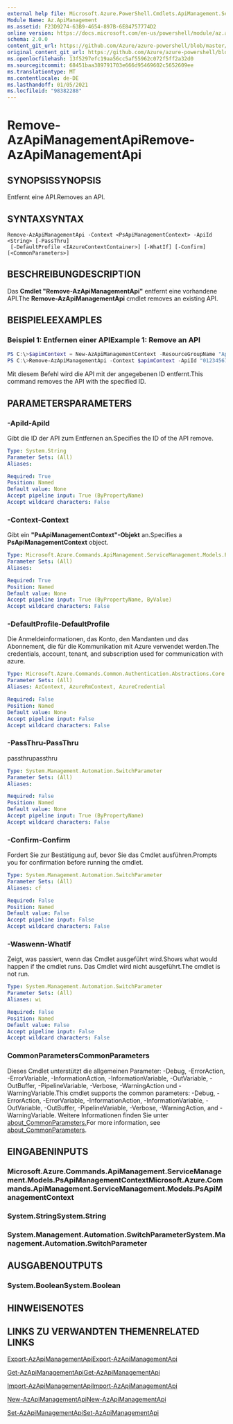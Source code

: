 ```yaml
---
external help file: Microsoft.Azure.PowerShell.Cmdlets.ApiManagement.ServiceManagement.dll-Help.xml
Module Name: Az.ApiManagement
ms.assetid: F23D9274-63B9-4654-897B-6E84757774D2
online version: https://docs.microsoft.com/en-us/powershell/module/az.apimanagement/remove-azapimanagementapi
schema: 2.0.0
content_git_url: https://github.com/Azure/azure-powershell/blob/master/src/ApiManagement/ApiManagement/help/Remove-AzApiManagementApi.md
original_content_git_url: https://github.com/Azure/azure-powershell/blob/master/src/ApiManagement/ApiManagement/help/Remove-AzApiManagementApi.md
ms.openlocfilehash: 13f5297efc19aa56cc5af55962c072f5ff2a32d0
ms.sourcegitcommit: 68451baa389791703e666d95469602c5652609ee
ms.translationtype: MT
ms.contentlocale: de-DE
ms.lasthandoff: 01/05/2021
ms.locfileid: "98382288"
---
```

# <span data-ttu-id="620d2-101">Remove-AzApiManagementApi</span><span class="sxs-lookup"><span data-stu-id="620d2-101">Remove-AzApiManagementApi</span></span>

## <span data-ttu-id="620d2-102">SYNOPSIS</span><span class="sxs-lookup"><span data-stu-id="620d2-102">SYNOPSIS</span></span>
<span data-ttu-id="620d2-103">Entfernt eine API.</span><span class="sxs-lookup"><span data-stu-id="620d2-103">Removes an API.</span></span>

## <span data-ttu-id="620d2-104">SYNTAX</span><span class="sxs-lookup"><span data-stu-id="620d2-104">SYNTAX</span></span>

```
Remove-AzApiManagementApi -Context <PsApiManagementContext> -ApiId <String> [-PassThru]
 [-DefaultProfile <IAzureContextContainer>] [-WhatIf] [-Confirm] [<CommonParameters>]
```

## <span data-ttu-id="620d2-105">BESCHREIBUNG</span><span class="sxs-lookup"><span data-stu-id="620d2-105">DESCRIPTION</span></span>
<span data-ttu-id="620d2-106">Das **Cmdlet "Remove-AzApiManagementApi"** entfernt eine vorhandene API.</span><span class="sxs-lookup"><span data-stu-id="620d2-106">The **Remove-AzApiManagementApi** cmdlet removes an existing API.</span></span>

## <span data-ttu-id="620d2-107">BEISPIELE</span><span class="sxs-lookup"><span data-stu-id="620d2-107">EXAMPLES</span></span>

### <span data-ttu-id="620d2-108">Beispiel 1: Entfernen einer API</span><span class="sxs-lookup"><span data-stu-id="620d2-108">Example 1: Remove an API</span></span>
```powershell
PS C:\>$apimContext = New-AzApiManagementContext -ResourceGroupName "Api-Default-WestUS" -ServiceName "contoso"
PS C:\>Remove-AzApiManagementApi -Context $apimContext -ApiId "0123456789"
```

<span data-ttu-id="620d2-109">Mit diesem Befehl wird die API mit der angegebenen ID entfernt.</span><span class="sxs-lookup"><span data-stu-id="620d2-109">This command removes the API with the specified ID.</span></span>

## <span data-ttu-id="620d2-110">PARAMETERS</span><span class="sxs-lookup"><span data-stu-id="620d2-110">PARAMETERS</span></span>

### <span data-ttu-id="620d2-111">-ApiId</span><span class="sxs-lookup"><span data-stu-id="620d2-111">-ApiId</span></span>
<span data-ttu-id="620d2-112">Gibt die ID der API zum Entfernen an.</span><span class="sxs-lookup"><span data-stu-id="620d2-112">Specifies the ID of the API remove.</span></span>

```yaml
Type: System.String
Parameter Sets: (All)
Aliases:

Required: True
Position: Named
Default value: None
Accept pipeline input: True (ByPropertyName)
Accept wildcard characters: False
```

### <span data-ttu-id="620d2-113">-Context</span><span class="sxs-lookup"><span data-stu-id="620d2-113">-Context</span></span>
<span data-ttu-id="620d2-114">Gibt ein **"PsApiManagementContext"-Objekt** an.</span><span class="sxs-lookup"><span data-stu-id="620d2-114">Specifies a **PsApiManagementContext** object.</span></span>

```yaml
Type: Microsoft.Azure.Commands.ApiManagement.ServiceManagement.Models.PsApiManagementContext
Parameter Sets: (All)
Aliases:

Required: True
Position: Named
Default value: None
Accept pipeline input: True (ByPropertyName, ByValue)
Accept wildcard characters: False
```

### <span data-ttu-id="620d2-115">-DefaultProfile</span><span class="sxs-lookup"><span data-stu-id="620d2-115">-DefaultProfile</span></span>
<span data-ttu-id="620d2-116">Die Anmeldeinformationen, das Konto, den Mandanten und das Abonnement, die für die Kommunikation mit Azure verwendet werden.</span><span class="sxs-lookup"><span data-stu-id="620d2-116">The credentials, account, tenant, and subscription used for communication with azure.</span></span>

```yaml
Type: Microsoft.Azure.Commands.Common.Authentication.Abstractions.Core.IAzureContextContainer
Parameter Sets: (All)
Aliases: AzContext, AzureRmContext, AzureCredential

Required: False
Position: Named
Default value: None
Accept pipeline input: False
Accept wildcard characters: False
```

### <span data-ttu-id="620d2-117">-PassThru</span><span class="sxs-lookup"><span data-stu-id="620d2-117">-PassThru</span></span>
<span data-ttu-id="620d2-118">passthru</span><span class="sxs-lookup"><span data-stu-id="620d2-118">passthru</span></span>

```yaml
Type: System.Management.Automation.SwitchParameter
Parameter Sets: (All)
Aliases:

Required: False
Position: Named
Default value: None
Accept pipeline input: True (ByPropertyName)
Accept wildcard characters: False
```

### <span data-ttu-id="620d2-119">-Confirm</span><span class="sxs-lookup"><span data-stu-id="620d2-119">-Confirm</span></span>
<span data-ttu-id="620d2-120">Fordert Sie zur Bestätigung auf, bevor Sie das Cmdlet ausführen.</span><span class="sxs-lookup"><span data-stu-id="620d2-120">Prompts you for confirmation before running the cmdlet.</span></span>

```yaml
Type: System.Management.Automation.SwitchParameter
Parameter Sets: (All)
Aliases: cf

Required: False
Position: Named
Default value: False
Accept pipeline input: False
Accept wildcard characters: False
```

### <span data-ttu-id="620d2-121">-Waswenn</span><span class="sxs-lookup"><span data-stu-id="620d2-121">-WhatIf</span></span>
<span data-ttu-id="620d2-122">Zeigt, was passiert, wenn das Cmdlet ausgeführt wird.</span><span class="sxs-lookup"><span data-stu-id="620d2-122">Shows what would happen if the cmdlet runs.</span></span>
<span data-ttu-id="620d2-123">Das Cmdlet wird nicht ausgeführt.</span><span class="sxs-lookup"><span data-stu-id="620d2-123">The cmdlet is not run.</span></span>

```yaml
Type: System.Management.Automation.SwitchParameter
Parameter Sets: (All)
Aliases: wi

Required: False
Position: Named
Default value: False
Accept pipeline input: False
Accept wildcard characters: False
```

### <span data-ttu-id="620d2-124">CommonParameters</span><span class="sxs-lookup"><span data-stu-id="620d2-124">CommonParameters</span></span>
<span data-ttu-id="620d2-125">Dieses Cmdlet unterstützt die allgemeinen Parameter: -Debug, -ErrorAction, -ErrorVariable, -InformationAction, -InformationVariable, -OutVariable, -OutBuffer, -PipelineVariable, -Verbose, -WarningAction und -WarningVariable.</span><span class="sxs-lookup"><span data-stu-id="620d2-125">This cmdlet supports the common parameters: -Debug, -ErrorAction, -ErrorVariable, -InformationAction, -InformationVariable, -OutVariable, -OutBuffer, -PipelineVariable, -Verbose, -WarningAction, and -WarningVariable.</span></span> <span data-ttu-id="620d2-126">Weitere Informationen finden Sie unter [about_CommonParameters.](http://go.microsoft.com/fwlink/?LinkID=113216)</span><span class="sxs-lookup"><span data-stu-id="620d2-126">For more information, see [about_CommonParameters](http://go.microsoft.com/fwlink/?LinkID=113216).</span></span>

## <span data-ttu-id="620d2-127">EINGABEN</span><span class="sxs-lookup"><span data-stu-id="620d2-127">INPUTS</span></span>

### <span data-ttu-id="620d2-128">Microsoft.Azure.Commands.ApiManagement.ServiceManagement.Models.PsApiManagementContext</span><span class="sxs-lookup"><span data-stu-id="620d2-128">Microsoft.Azure.Commands.ApiManagement.ServiceManagement.Models.PsApiManagementContext</span></span>

### <span data-ttu-id="620d2-129">System.String</span><span class="sxs-lookup"><span data-stu-id="620d2-129">System.String</span></span>

### <span data-ttu-id="620d2-130">System.Management.Automation.SwitchParameter</span><span class="sxs-lookup"><span data-stu-id="620d2-130">System.Management.Automation.SwitchParameter</span></span>

## <span data-ttu-id="620d2-131">AUSGABEN</span><span class="sxs-lookup"><span data-stu-id="620d2-131">OUTPUTS</span></span>

### <span data-ttu-id="620d2-132">System.Boolean</span><span class="sxs-lookup"><span data-stu-id="620d2-132">System.Boolean</span></span>

## <span data-ttu-id="620d2-133">HINWEISE</span><span class="sxs-lookup"><span data-stu-id="620d2-133">NOTES</span></span>

## <span data-ttu-id="620d2-134">LINKS ZU VERWANDTEN THEMEN</span><span class="sxs-lookup"><span data-stu-id="620d2-134">RELATED LINKS</span></span>

[<span data-ttu-id="620d2-135">Export-AzApiManagementApi</span><span class="sxs-lookup"><span data-stu-id="620d2-135">Export-AzApiManagementApi</span></span>](./Export-AzApiManagementApi.md)

[<span data-ttu-id="620d2-136">Get-AzApiManagementApi</span><span class="sxs-lookup"><span data-stu-id="620d2-136">Get-AzApiManagementApi</span></span>](./Get-AzApiManagementApi.md)

[<span data-ttu-id="620d2-137">Import-AzApiManagementApi</span><span class="sxs-lookup"><span data-stu-id="620d2-137">Import-AzApiManagementApi</span></span>](./Import-AzApiManagementApi.md)

[<span data-ttu-id="620d2-138">New-AzApiManagementApi</span><span class="sxs-lookup"><span data-stu-id="620d2-138">New-AzApiManagementApi</span></span>](./New-AzApiManagementApi.md)

[<span data-ttu-id="620d2-139">Set-AzApiManagementApi</span><span class="sxs-lookup"><span data-stu-id="620d2-139">Set-AzApiManagementApi</span></span>](./Set-AzApiManagementApi.md)


